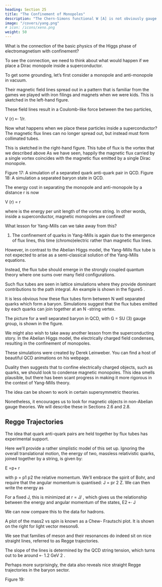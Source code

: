```yaml
---
heading: Section 25
title: "The Confinement of Monopoles"
description: "The Chern-Simons functional W [A] is not obviously gauge invariant."
image: "/covers/yang.png"
# icon: /icons/xeno.png
weight: 50
---
```



What is the connection of the basic physics of the Higgs phase of electromagnetism with confinement? 

To see the connection, we need to think about what would happen if we place a Dirac monopole inside a superconductor.

To get some grounding, let’s first consider a monopole and anti-monopole in vacuum.

Their magnetic field lines spread out in a pattern that is familiar from the games we played with iron filings and magnets when we were kids. This is sketched in the left-hand figure. 

These field lines result in a Coulomb-like force between the two particles,

V (r) ⇠ 1/r.

Now what happens when we place these particles inside a superconductor? The magnetic flux lines can no longer spread out, but instead must form collimated tubes. 

This is sketched in the right-hand figure. This tube of flux is the vortex that we described above As we have seen, happily the magnetic flux carried by a single vortex coincides with the magnetic flux emitted by a single Dirac monopole. 

Figure 17: A simulation of a separated
quark anti-quark pair in QCD.
Figure 18: A simulation a separated
baryon state in QCD.


The energy cost in separating the monopole and anti-monopole by a distance r is now

V (r) = r

where is the energy per unit length of the vortex string. In other words, inside a superconductor, magnetic monopoles are confined!

What lesson for Yang-Mills can we take away from this? 

1. The confinement of quarks in Yang-Mills is again due to the emergence of flux lines, this time (chromo)electric rather than magnetic flux lines. 

However, in contrast to the Abelian Higgs model, the Yang-Mills flux tube is not expected to arise as a semi-classical solution of the Yang-Mills equations. 

Instead, the flux tube should emerge in the strongly coupled quantum theory where one sums over many field configurations. 

Such flux tubes are seen in lattice simulations where they provide dominant contributions to the path integral. An example is shown in the figure5 .

It is less obvious how these flux tubes form between N well separated quarks which form a baryon. Simulations suggest that the flux tubes emitted by each quarks can join together at an N -string vertex. 

The picture for a well separated baryon in QCD, with G = SU (3) gauge group, is shown in the figure.

We might also wish to take away another lesson from the superconducting story. In the Abelian Higgs model, the electrically charged field condenses, resulting in the confinement of monopoles. 

These simulations were created by Derek Leinweber. You can find a host of beautiful QCD
animations on his webpage.

Duality then suggests that to confine electrically charged objects, such as quarks, we should look to condense magnetic monopoles. This idea smells plausible, but there has been scant progress in making it more rigorous in the context of Yang-Mills theory.

The idea can be shown to work in
certain supersymmetric theories.

Nonetheless, it encourages us to look for magnetic
objects in non-Abelian gauge theories. We will describe these in Sections 2.6 and 2.8.

## Regge Trajectories

The idea that quark anti-quark pairs are held together by flux tubes has experimental support. 

Here we’ll provide a rather simplistic model of this set up. Ignoring the overall translational motion, the energy of two, massless relativistic quarks, joined together by a string, is given by:

E =p+ r

with p = p1 p2 the relative momentum. We’ll embrace the spirit of Bohr, and require that the angular momentum is quantised: J = pr 2 Z. We can then write the energy as

<!-- J
E= + r
r
p -->

For a fixed J, this is minimized at r = J/ , which gives us the relationship between
the energy and angular momentum of the states,
E2 ⇠ J

We can now compare this to the data for hadrons.

A plot of the mass2 vs spin is known as a Chew-
Frautschi plot. It is shown on the right for light vector mesons6. 

We see that families of meson and their resonances do indeed sit on nice straight lines, referred to as Regge trajectories. 

The slope of the lines is determined by the QCD string tension, which turns out to be around
⇠ 1.2 GeV 2 . 

Perhaps more surprisingly, the data also reveals nice straight Regge trajectories in the baryon sector.

Figure 19:

